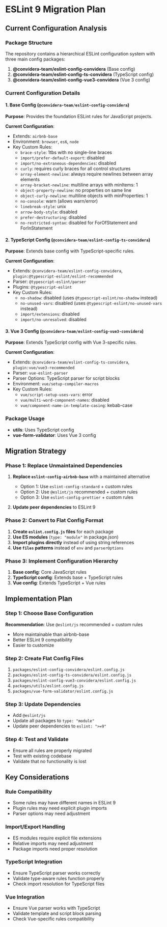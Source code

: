 # ESLint 9 Migration Plan

## Current Configuration Analysis

### Package Structure
The repository contains a hierarchical ESLint configuration system with three main config packages:

1. **@convidera-team/eslint-config-convidera** (Base config)
2. **@convidera-team/eslint-config-ts-convidera** (TypeScript config)
3. **@convidera-team/eslint-config-vue3-convidera** (Vue 3 config)

### Current Configuration Details

#### 1. Base Config (`@convidera-team/eslint-config-convidera`)
**Purpose**: Provides the foundation ESLint rules for JavaScript projects.

**Current Configuration**:
- Extends: `airbnb-base`
- Environment: `browser`, `es6`, `node`
- Key Custom Rules:
  - `brace-style`: 1tbs with no single-line braces
  - `import/prefer-default-export`: disabled
  - `import/no-extraneous-dependencies`: disabled
  - `curly`: requires curly braces for all control structures
  - `array-element-newline`: always require newlines between array elements
  - `array-bracket-newline`: multiline arrays with minItems: 1
  - `object-property-newline`: no properties on same line
  - `object-curly-newline`: multiline objects with minProperties: 1
  - `no-console`: warn (allows warn/error)
  - `linebreak-style`: unix
  - `arrow-body-style`: disabled
  - `prefer-destructuring`: disabled
  - `no-restricted-syntax`: disabled for ForOfStatement and ForInStatement

#### 2. TypeScript Config (`@convidera-team/eslint-config-ts-convidera`)
**Purpose**: Extends base config with TypeScript-specific rules.

**Current Configuration**:
- Extends: `@convidera-team/eslint-config-convidera`, `plugin:@typescript-eslint/eslint-recommended`
- Parser: `@typescript-eslint/parser`
- Plugins: `@typescript-eslint`
- Key Custom Rules:
  - `no-shadow`: disabled (uses `@typescript-eslint/no-shadow` instead)
  - `no-unused-vars`: disabled (uses `@typescript-eslint/no-unused-vars` instead)
  - `import/extensions`: disabled
  - `import/no-unresolved`: disabled

#### 3. Vue 3 Config (`@convidera-team/eslint-config-vue3-convidera`)
**Purpose**: Extends TypeScript config with Vue 3-specific rules.

**Current Configuration**:
- Extends: `@convidera-team/eslint-config-ts-convidera`, `plugin:vue/vue3-recommended`
- Parser: `vue-eslint-parser`
- Parser Options: TypeScript parser for script blocks
- Environment: `vue/setup-compiler-macros`
- Key Custom Rules:
  - `vue/script-setup-uses-vars`: error
  - `vue/multi-word-component-names`: disabled
  - `vue/component-name-in-template-casing`: kebab-case

### Package Usage
- **utils**: Uses TypeScript config
- **vue-form-validator**: Uses Vue 3 config

## Migration Strategy

### Phase 1: Replace Unmaintained Dependencies
1. **Replace `eslint-config-airbnb-base`** with a maintained alternative
   - Option 1: Use `eslint-config-standard` + custom rules
   - Option 2: Use `@eslint/js` recommended + custom rules
   - Option 3: Use `eslint-config-prettier` + custom rules

2. **Update peer dependencies** to ESLint 9

### Phase 2: Convert to Flat Config Format
1. **Create `eslint.config.js` files** for each package
2. **Use ES modules** (`type: "module"` in package.json)
3. **Import plugins directly** instead of using string references
4. **Use `files` patterns** instead of `env` and `parserOptions`

### Phase 3: Implement Configuration Hierarchy
1. **Base config**: Core JavaScript rules
2. **TypeScript config**: Extends base + TypeScript rules
3. **Vue config**: Extends TypeScript + Vue rules

## Implementation Plan

### Step 1: Choose Base Configuration
**Recommendation**: Use `@eslint/js` recommended + custom rules
- More maintainable than airbnb-base
- Better ESLint 9 compatibility
- Easier to customize

### Step 2: Create Flat Config Files
1. `packages/eslint-config-convidera/eslint.config.js`
2. `packages/eslint-config-ts-convidera/eslint.config.js`
3. `packages/eslint-config-vue3-convidera/eslint.config.js`
4. `packages/utils/eslint.config.js`
5. `packages/vue-form-validator/eslint.config.js`

### Step 3: Update Dependencies
- Add `@eslint/js`
- Update all packages to `type: "module"`
- Update peer dependencies to `eslint: ">=9"`

### Step 4: Test and Validate
- Ensure all rules are properly migrated
- Test with existing codebase
- Validate that no functionality is lost

## Key Considerations

### Rule Compatibility
- Some rules may have different names in ESLint 9
- Plugin rules may need explicit plugin imports
- Parser options may need adjustment

### Import/Export Handling
- ES modules require explicit file extensions
- Relative imports may need adjustment
- Package imports need proper resolution

### TypeScript Integration
- Ensure TypeScript parser works correctly
- Validate type-aware rules function properly
- Check import resolution for TypeScript files

### Vue Integration
- Ensure Vue parser works with TypeScript
- Validate template and script block parsing
- Check Vue-specific rules compatibility 